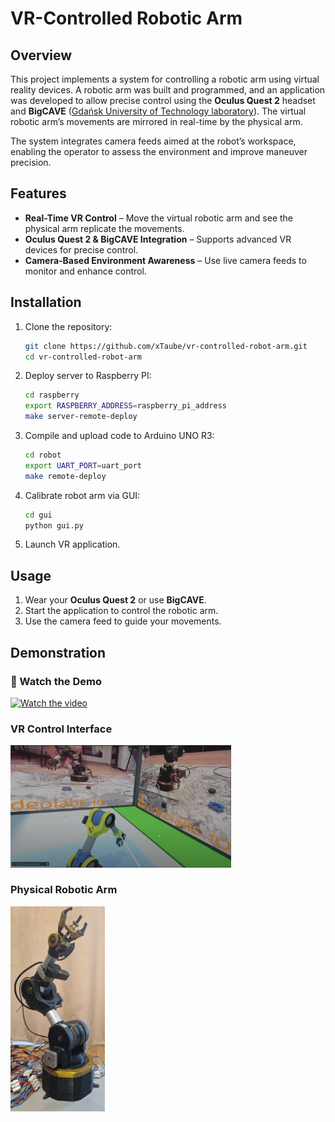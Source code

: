 # VR-Controlled Robotic Arm

## Overview

This project implements a system for controlling a robotic arm using virtual reality devices. A robotic arm was built and programmed, and an application was developed to allow precise control using the **Oculus Quest 2** headset and **BigCAVE** ([Gdańsk University of Technology laboratory](https://www.youtube.com/watch?v=huU4aTc9mlo)). The virtual robotic arm’s movements are mirrored in real-time by the physical arm.

The system integrates camera feeds aimed at the robot’s workspace, enabling the operator to assess the environment and improve maneuver precision.

## Features

- **Real-Time VR Control** – Move the virtual robotic arm and see the physical arm replicate the movements.  
- **Oculus Quest 2 & BigCAVE Integration** – Supports advanced VR devices for precise control.  
- **Camera-Based Environment Awareness** – Use live camera feeds to monitor and enhance control.  

## Installation

1. Clone the repository:  

   ```sh
   git clone https://github.com/xTaube/vr-controlled-robot-arm.git
   cd vr-controlled-robot-arm
   ```

2. Deploy server to Raspberry PI:  

   ```sh
   cd raspberry
   export RASPBERRY_ADDRESS=raspberry_pi_address
   make server-remote-deploy
   ```

3. Compile and upload code to Arduino UNO R3:
   
   ```sh
   cd robot
   export UART_PORT=uart_port
   make remote-deploy
   ```

4. Calibrate robot arm via GUI:
   ```sh
   cd gui
   python gui.py
   ```

5. Launch VR application.


## Usage

1. Wear your **Oculus Quest 2** or use **BigCAVE**.  
2. Start the application to control the robotic arm.  
3. Use the camera feed to guide your movements.  

## Demonstration

### 🎥 Watch the Demo  
[![Watch the video](https://img.shields.io/badge/YouTube-Watch-red?style=for-the-badge&logo=youtube)](https://www.youtube.com/watch?v=huU4aTc9mlo)
 

### VR Control Interface  
<img src="images/vr_playground.png" alt="Vr Control Interface" width="70%">

### Physical Robotic Arm  
<img src="images/assembled_robot_arm.jpg" alt="Physical Robotic Arm" width="30%">
 
